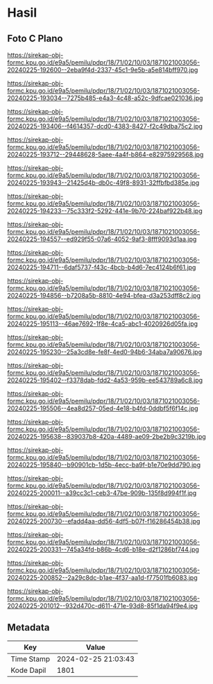 # Hasil

## Foto C Plano

https://sirekap-obj-formc.kpu.go.id/e9a5/pemilu/pdpr/18/71/02/10/03/1871021003056-20240225-192600--2eba9f4d-2337-45c1-9e5b-a5e814bff970.jpg

https://sirekap-obj-formc.kpu.go.id/e9a5/pemilu/pdpr/18/71/02/10/03/1871021003056-20240225-193034--7275b485-e4a3-4c48-a52c-9dfcae021036.jpg

https://sirekap-obj-formc.kpu.go.id/e9a5/pemilu/pdpr/18/71/02/10/03/1871021003056-20240225-193406--f4614357-dcd0-4383-8427-f2c49dba75c2.jpg

https://sirekap-obj-formc.kpu.go.id/e9a5/pemilu/pdpr/18/71/02/10/03/1871021003056-20240225-193712--29448628-5aee-4a4f-b864-e82975929568.jpg

https://sirekap-obj-formc.kpu.go.id/e9a5/pemilu/pdpr/18/71/02/10/03/1871021003056-20240225-193943--21425d4b-db0c-49f8-8931-32ffbfbd385e.jpg

https://sirekap-obj-formc.kpu.go.id/e9a5/pemilu/pdpr/18/71/02/10/03/1871021003056-20240225-194233--75c333f2-5292-441e-9b70-224baf922b48.jpg

https://sirekap-obj-formc.kpu.go.id/e9a5/pemilu/pdpr/18/71/02/10/03/1871021003056-20240225-194557--ed929f55-07a6-4052-9af3-8fff9093d1aa.jpg

https://sirekap-obj-formc.kpu.go.id/e9a5/pemilu/pdpr/18/71/02/10/03/1871021003056-20240225-194711--6daf5737-f43c-4bcb-b4d6-7ec4124b6f61.jpg

https://sirekap-obj-formc.kpu.go.id/e9a5/pemilu/pdpr/18/71/02/10/03/1871021003056-20240225-194856--b7208a5b-8810-4e94-bfea-d3a253dff8c2.jpg

https://sirekap-obj-formc.kpu.go.id/e9a5/pemilu/pdpr/18/71/02/10/03/1871021003056-20240225-195113--46ae7692-1f8e-4ca5-abc1-4020926d05fa.jpg

https://sirekap-obj-formc.kpu.go.id/e9a5/pemilu/pdpr/18/71/02/10/03/1871021003056-20240225-195230--25a3cd8e-fe8f-4ed0-94b6-34aba7a90676.jpg

https://sirekap-obj-formc.kpu.go.id/e9a5/pemilu/pdpr/18/71/02/10/03/1871021003056-20240225-195402--f3378dab-fdd2-4a53-959b-ee543789a6c8.jpg

https://sirekap-obj-formc.kpu.go.id/e9a5/pemilu/pdpr/18/71/02/10/03/1871021003056-20240225-195506--4ea8d257-05ed-4e18-b4fd-0ddbf5f6f14c.jpg

https://sirekap-obj-formc.kpu.go.id/e9a5/pemilu/pdpr/18/71/02/10/03/1871021003056-20240225-195638--839037b8-420a-4489-ae09-2be2b9c3219b.jpg

https://sirekap-obj-formc.kpu.go.id/e9a5/pemilu/pdpr/18/71/02/10/03/1871021003056-20240225-195840--b90901cb-1d5b-4ecc-ba9f-b1e70e9dd790.jpg

https://sirekap-obj-formc.kpu.go.id/e9a5/pemilu/pdpr/18/71/02/10/03/1871021003056-20240225-200011--a39cc3c1-ceb3-47be-909b-135f8d994f1f.jpg

https://sirekap-obj-formc.kpu.go.id/e9a5/pemilu/pdpr/18/71/02/10/03/1871021003056-20240225-200730--efadd4aa-dd56-4df5-b07f-f16286454b38.jpg

https://sirekap-obj-formc.kpu.go.id/e9a5/pemilu/pdpr/18/71/02/10/03/1871021003056-20240225-200331--745a34fd-b86b-4cd6-b18e-d2f1286bf744.jpg

https://sirekap-obj-formc.kpu.go.id/e9a5/pemilu/pdpr/18/71/02/10/03/1871021003056-20240225-200852--2a29c8dc-b1ae-4f37-aa1d-f77501fb6083.jpg

https://sirekap-obj-formc.kpu.go.id/e9a5/pemilu/pdpr/18/71/02/10/03/1871021003056-20240225-201012--932d470c-d611-471e-93d8-85f1da94f9e4.jpg


## Metadata

| Key        | Value               |
| ---------- | ------------------- |
| Time Stamp | 2024-02-25 21:03:43 |
| Kode Dapil | 1801                |



